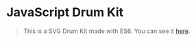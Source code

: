 # JavaScript Drum Kit 

> This is a SVG Drum Kit made with ES6. You can see it [here](https://karolinedealencar.github.io/JS-drum-kit/).

